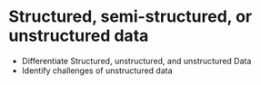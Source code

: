 # Structured, semi-structured, or unstructured data
- Differentiate Structured, unstructured, and unstructured Data
- Identify challenges of unstructured data

